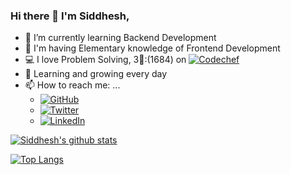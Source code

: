 ### Hi there 👋 I'm Siddhesh,

- 🌱 I’m currently learning Backend Development
- 🏢 I'm having Elementary knowledge of Frontend Development
- 💻 I love Problem Solving, 3🌟:(1684) on [![Codechef](icons/twitter.png)](https://www.codechef.com/users/siddheshk)
- 👯 Learning and growing every day
- 📫 How to reach me: ...
    - [![GitHub](icons/github.png)](https://github.com/Siddheshk02)
    - [![Twitter](icons/twitter.png)](https://twitter.com/@siddhesh1102)
    - [![LinkedIn](icons/linkedin.png)](https://www.linkedin.com/in/siddhesh-khandagale-3835581bb/)
   
[![Siddhesh's github stats](https://github-readme-stats.vercel.app/api?username=Siddheshk02&count_private=true&show_icons=true&theme=radical&hide_rank=false)](https://github.com/Siddheshk02/github-readme-stats)

 [![Top Langs](https://github-readme-stats.vercel.app/api/top-langs/?username=Siddheshk02)](https://github.com/Siddheshk02/github-readme-stats)
